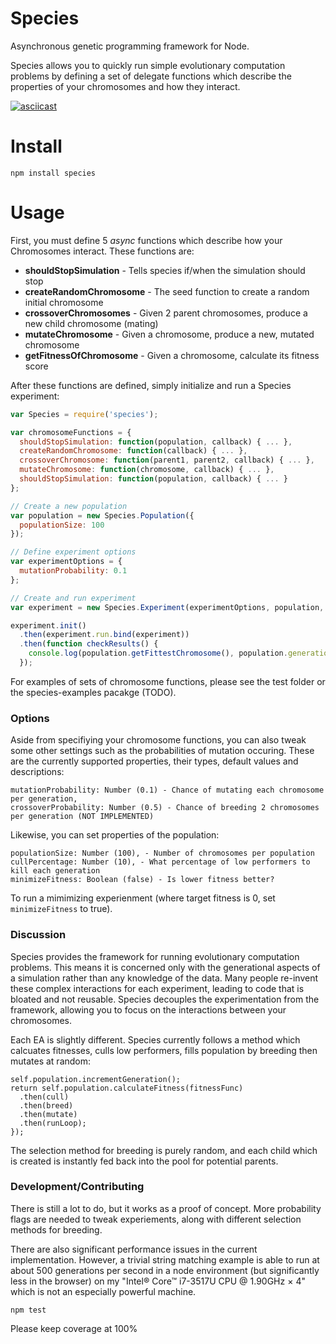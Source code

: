 # Species

Asynchronous genetic programming framework for Node.

Species allows you to quickly run simple evolutionary computation problems by defining a set of
delegate functions which describe the properties of your chromosomes and how they interact.

[![asciicast](https://asciinema.org/a/93hlyriy2pl8aa35pk9rpw8m5.png)](https://asciinema.org/a/93hlyriy2pl8aa35pk9rpw8m5)

# Install

`npm install species`

# Usage

First, you must define 5 *async* functions which describe how your Chromosomes interact. These functions are:

- **shouldStopSimulation** - Tells species if/when the simulation should stop
- **createRandomChromosome** - The seed function to create a random initial chromosome
- **crossoverChromosomes** - Given 2 parent chromosomes, produce a new child chromosome (mating)
- **mutateChromosome** - Given a chromosome, produce a new, mutated chromosome
- **getFitnessOfChromosome** - Given a chromosome, calculate its fitness score

After these functions are defined, simply initialize and run a Species experiment:

```javascript
var Species = require('species');

var chromosomeFunctions = {
  shouldStopSimulation: function(population, callback) { ... },
  createRandomChromosome: function(callback) { ... },
  crossoverChromosome: function(parent1, parent2, callback) { ... },
  mutateChromosome: function(chromosome, callback) { ... },
  shouldStopSimulation: function(population, callback) { ... }
};

// Create a new population
var population = new Species.Population({
  populationSize: 100
});

// Define experiment options
var experimentOptions = {
  mutationProbability: 0.1
};

// Create and run experiment
var experiment = new Species.Experiment(experimentOptions, population, chromosomeFunctions);

experiment.init()
  .then(experiment.run.bind(experiment))
  .then(function checkResults() {
    console.log(population.getFittestChromosome(), population.generation);
  });
```

For examples of sets of chromosome functions, please see the test folder or the species-examples pacakge (TODO).

### Options

Aside from specifiying your chromosome functions, you can also tweak some other settings such as the probabilities of mutation occuring. These are the currently supported properties, their types, default values and descriptions:

```
mutationProbability: Number (0.1) - Chance of mutating each chromosome per generation,
crossoverProbability: Number (0.5) - Chance of breeding 2 chromosomes per generation (NOT IMPLEMENTED)
```

Likewise, you can set properties of the population:

```
populationSize: Number (100), - Number of chromosomes per population
cullPercentage: Number (10), - What percentage of low performers to kill each generation
minimizeFitness: Boolean (false) - Is lower fitness better?
```

To run a mimimizing experienment (where target fitness is 0, set `minimizeFitness` to true). 

### Discussion

Species provides the framework for running evolutionary computation problems. This means it is concerned only with the generational aspects of a simulation rather than any knowledge of the data. Many people re-invent these complex interactions for each experiment, leading to code that is bloated and not reusable. Species decouples the experimentation from the framework, allowing you to focus on the interactions between your chromosomes.

Each EA is slightly different. Species currently follows a method which calcuates fitnesses, culls low performers, fills population by breeding then mutates at random:

```
self.population.incrementGeneration();
return self.population.calculateFitness(fitnessFunc)
  .then(cull)
  .then(breed)
  .then(mutate)
  .then(runLoop);
});
```
The selection method for breeding is purely random, and each child which is created is instantly fed back into the pool for potential parents. 

### Development/Contributing

There is still a lot to do, but it works as a proof of concept. More probability flags are needed to tweak experiements, along with different selection methods for breeding.

There are also significant performance issues in the current implementation. However, a trivial string matching example is able to run at about 500 generations per second in a node environment (but significantly less in the browser) on my "Intel® Core™ i7-3517U CPU @ 1.90GHz × 4" which is not an especially powerful machine.

`npm test`

Please keep coverage at 100%
